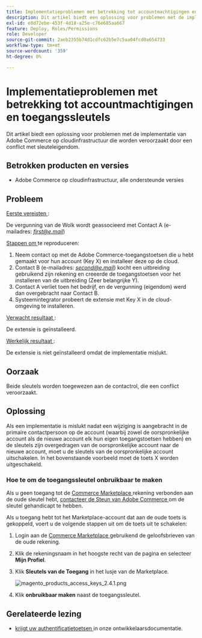 ```yaml
---
title: Implementatieproblemen met betrekking tot accountmachtigingen en toegangssleutels
description: Dit artikel biedt een oplossing voor problemen met de implementatie van Adobe Commerce op cloudinfrastructuur die worden veroorzaakt door een conflict met sleuteleigendom.
exl-id: e8d72ebe-453f-4d18-a25e-c76e685aa667
feature: Deploy, Roles/Permissions
role: Developer
source-git-commit: 2aeb2355b74d1cdfc62b5e7c5aa04fcd0a654733
workflow-type: tm+mt
source-wordcount: '359'
ht-degree: 0%

---
```


# Implementatieproblemen met betrekking tot accountmachtigingen en toegangssleutels

Dit artikel biedt een oplossing voor problemen met de implementatie van Adobe Commerce op cloudinfrastructuur die worden veroorzaakt door een conflict met sleuteleigendom.

## Betrokken producten en versies

* Adobe Commerce op cloudinfrastructuur, alle ondersteunde versies

## Probleem

<u> Eerste vereisten </u>:

De vergunning van de Wolk wordt geassocieerd met Contact A (e-mailadres: *<u>first@e.mail</u>*)

<u> Stappen om </u> te reproduceren:

1. Neem contact op met de Adobe Commerce-toegangstoetsen die u hebt gemaakt voor hun account (Key X) en installeer deze op de cloud.
1. Contact B (e-mailadres: *<u>second@e.mail</u>*) kocht een uitbreiding gebruikend zijn rekening en creeerde de toegangstoetsen voor het installeren van de uitbreiding (Zeer belangrijke Y).
1. Contact A verliet toen het bedrijf, en de vergunning (eigendom) werd dan overgebracht naar Contact B.
1. Systeemintegrator probeert de extensie met Key X in de cloud-omgeving te installeren.

<u> Verwacht resultaat </u>:

De extensie is geïnstalleerd.

<u> Werkelijk resultaat </u>:

De extensie is niet geïnstalleerd omdat de implementatie mislukt.

## Oorzaak

Beide sleutels worden toegewezen aan de contactrol, die een conflict veroorzaakt.

## Oplossing

Als een implementatie is mislukt nadat een wijziging is aangebracht in de primaire contactpersoon op de account (waarbij zowel de oorspronkelijke account als de nieuwe account elk hun eigen toegangstoetsen hebben) en de sleutels zijn overgedragen van de oorspronkelijke account naar de nieuwe account, moet u de sleutels van de oorspronkelijke account uitschakelen. In het bovenstaande voorbeeld moet de toets X worden uitgeschakeld.

### Hoe te om de toegangssleutel onbruikbaar te maken

Als u geen toegang tot de [ Commerce Marketplace ](https://marketplace.magento.com/) rekening verbonden aan de oude sleutel hebt, [ contacteer de Steun van Adobe Commerce ](/help/help-center-guide/help-center/magento-help-center-user-guide.md#submit-ticket) om de sleutel gehandicapt te hebben.

Als u toegang hebt tot het Marketplace-account dat aan de oude toets is gekoppeld, voert u de volgende stappen uit om de toets uit te schakelen:

1. Login aan de [ Commerce Marketplace ](https://marketplace.magento.com/) gebruikend de geloofsbrieven van de oude rekening.
1. Klik de rekeningsnaam in het hoogste recht van de pagina en selecteer **Mijn Profiel**.
1. Klik **Sleutels van de Toegang** in het lusje van de Marketplace.

   ![ magento_products_access_keys_2.4.1.png ](/help/troubleshooting/miscellaneous/assets/magento_products_access_keys_2.4.1.png)

1. Klik **onbruikbaar maken** naast de toegangssleutel.

## Gerelateerde lezing

* [ krijgt uw authentificatietoetsen ](https://experienceleague.adobe.com/nl/docs/commerce-operations/installation-guide/prerequisites/authentication-keys) in onze ontwikkelaarsdocumentatie.
